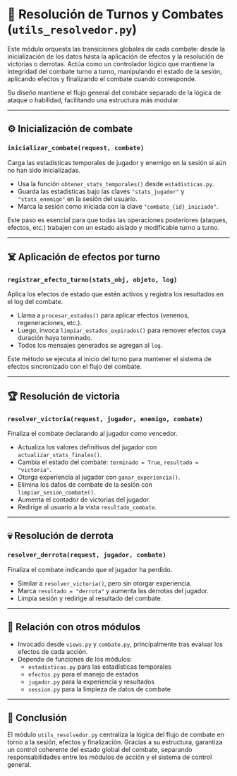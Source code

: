 # 🧩 Resolución de Turnos y Combates (`utils_resolvedor.py`)

Este módulo orquesta las transiciones globales de cada combate: desde la inicialización de los datos hasta la aplicación
de efectos y la resolución de victorias o derrotas. Actúa como un controlador lógico que mantiene la integridad del
combate turno a turno, manipulando el estado de la sesión, aplicando efectos y finalizando el combate cuando
corresponde.

Su diseño mantiene el flujo general del combate separado de la lógica de ataque o habilidad, facilitando una estructura
más modular.

---

## ⚙️ Inicialización de combate

### `inicializar_combate(request, combate)`

Carga las estadísticas temporales de jugador y enemigo en la sesión si aún no han sido inicializadas.

- Usa la función `obtener_stats_temporales()` desde `estadisticas.py`.
- Guarda las estadísticas bajo las claves `"stats_jugador"` y `"stats_enemigo"` en la sesión del usuario.
- Marca la sesión como iniciada con la clave `"combate_{id}_iniciado"`.

Este paso es esencial para que todas las operaciones posteriores (ataques, efectos, etc.) trabajen con un estado
aislado y modificable turno a turno.

---

## ☠️ Aplicación de efectos por turno

### `registrar_efecto_turno(stats_obj, objeto, log)`

Aplica los efectos de estado que estén activos y registra los resultados en el log del combate.

- Llama a `procesar_estados()` para aplicar efectos (venenos, regeneraciones, etc.).
- Luego, invoca `limpiar_estados_expirados()` para remover efectos cuya duración haya terminado.
- Todos los mensajes generados se agregan al `log`.

Este método se ejecuta al inicio del turno para mantener el sistema de efectos sincronizado con el flujo del combate.

---

## 🏆 Resolución de victoria

### `resolver_victoria(request, jugador, enemigo, combate)`

Finaliza el combate declarando al jugador como vencedor.

- Actualiza los valores definitivos del jugador con `actualizar_stats_finales()`.
- Cambia el estado del combate: `terminado = True`, `resultado = "victoria"`.
- Otorga experiencia al jugador con `ganar_experiencia()`.
- Elimina los datos de combate de la sesión con `limpiar_sesion_combate()`.
- Aumenta el contador de victorias del jugador.
- Redirige al usuario a la vista `resultado_combate`.

---

## 💀 Resolución de derrota

### `resolver_derrota(request, jugador, combate)`

Finaliza el combate indicando que el jugador ha perdido.

- Similar a `resolver_victoria()`, pero sin otorgar experiencia.
- Marca `resultado = "derrota"` y aumenta las derrotas del jugador.
- Limpia sesión y redirige al resultado del combate.

---

## 🧩 Relación con otros módulos

- Invocado desde `views.py` y `combate.py`, principalmente tras evaluar los efectos de cada acción.
- Depende de funciones de los módulos:
    - `estadisticas.py` para las estadísticas temporales
    - `efectos.py` para el manejo de estados
    - `jugador.py` para la experiencia y resultados
    - `session.py` para la limpieza de datos de combate

---

## 🧠 Conclusión

El módulo `utils_resolvedor.py` centraliza la lógica del flujo de combate en torno a la sesión, efectos y finalización.
Gracias a su estructura, garantiza un control coherente del estado global del combate, separando responsabilidades entre
los módulos de acción y el sistema de control general.
